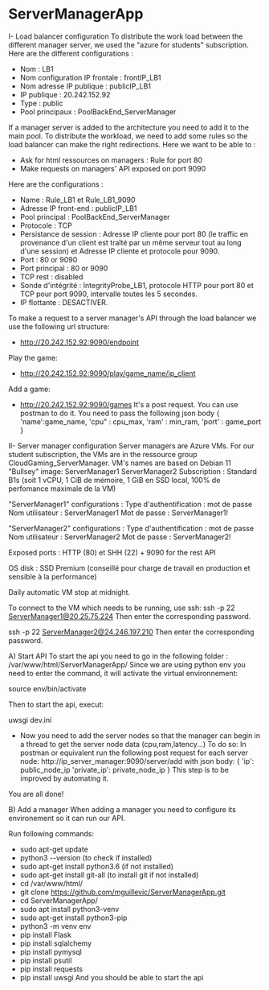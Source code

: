 # ServerManagerApp

I- Load balancer configuration
To distribute the work load between the different manager server, we used  the "azure for students" subscription.
Here are the different configurations : 
- Nom : LB1
- Nom configuration IP frontale : frontIP_LB1
- Nom adresse IP publique : publicIP_LB1
- IP publique : 20.242.152.92
- Type : public
- Pool principaux : PoolBackEnd_ServerManager

If a manager server is added to the architecture you need to add it to the main pool.
To distribute the workload, we need to add some rules so the load balancer can make the right redirections.
Here we want to be able to :
- Ask for html ressources on managers : Rule for port 80
- Make requests on managers' API exposed on port 9090

Here are the configurations : 
- Name : Rule_LB1 et Rule_LB1_9090
- Adresse IP front-end : publicIP_LB1
- Pool principal : PoolBackEnd_ServerManager
- Protocole : TCP
- Persistance de session : Adresse IP cliente pour port 80 (le traffic en provenance d'un client est traîté par un même serveur tout au long d'une session) et Adresse IP cliente et protocole pour 9090.
- Port : 80 or 9090
- Port principal : 80 or 9090
- TCP rest : disabled
- Sonde d'intégrité : IntegrityProbe_LB1, protocole HTTP pour port 80 et TCP pour port 9090, intervalle toutes les 5 secondes.
- IP flottante : DESACTIVER.

To make a request to a server manager's API through the load balancer we use the following url structure:
- http://20.242.152.92:9090/endpoint

Play the game:
- http://20.242.152.92:9090/play/game_name/ip_client

Add a game: 
- http://20.242.152.92:9090/games
It's a post request. You can use postman to do it.
You need to pass the following json body
{
  'name':game_name,
  'cpu" : cpu_max,
  'ram' : min_ram,
  'port' : game_port
}


II- Server manager configuration
Server managers are Azure VMs. For our student subscription, the VMs are in the ressource group CloudGaming_ServerManager.
VM's names are based on Debian 11 "Bullsey" image:
ServerManager1
ServerManager2
Subscription : Standard B1s (soit 1 vCPU, 1 CiB de mémoire, 1 GiB en SSD local, 100% de perfomance maximale de la VM)

"ServerManager1" configurations :
Type d'authentification : mot de passe
Nom utilisateur : ServerManager1
Mot de passe : ServerManager1!

"ServerManager2" configurations :
Type d'authentification : mot de passe
Nom utilisateur : ServerManager2
Mot de passe : ServerManager2!

Exposed ports : HTTP (80) et SHH (22) + 9090 for the rest API

OS disk : SSD Premium (conseillé pour charge de travail en production et sensible à la performance)

Daily automatic VM stop at midnight.

To connect to the VM which needs to be running, use ssh:
ssh -p 22 ServerManager1@20.25.75.224
Then enter the corresponding password.

ssh -p 22 ServerManager2@24.246.197.210
Then enter the corresponding password.

A) Start API
To start the api you need to go in the following folder : /var/www/html/ServerManagerApp/
Since we are using python env you need to enter the command, it will activate the virtual environnement: 

source env/bin/activate

Then to start the api, execut:

uwsgi dev.ini

- Now you need to add the server nodes so that the manager can begin in a thread to get the server node data (cpu,ram,latency...)
To do so:
In postman or equivalent run the following post request for each server node:
http://ip_server_manager:9090/server/add
with json body:
{
  'ip': public_node_ip
  'private_ip': private_node_ip
}
This step is to be improved by automating it.

You are all done!

B) Add a manager
When adding a manager you need to configure its environement so it can run our API.

Run following commands:

- sudo apt-get update
- python3 --version (to check if installed)
- sudo apt-get install python3.6 (if not installed)
- sudo apt-get install git-all (to install git if not installed)
- cd /var/www/html/
- git clone https://github.com/mguillevic/ServerManagerApp.git
- cd ServerManagerApp/
- sudo apt install python3-venv
- sudo apt-get install python3-pip
- python3 -m venv env
- pip install Flask
- pip install sqlalchemy
- pip install pymysql
- pip install psutil
- pip install requests
- pip install uwsgi
And you should be able to start the api










